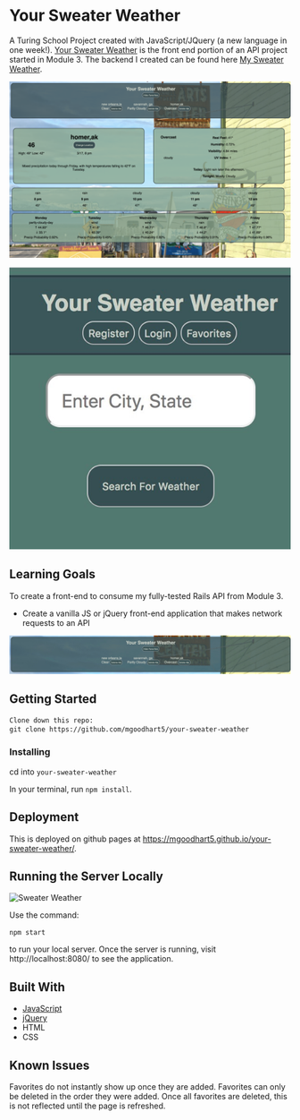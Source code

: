 # Your Sweater Weather

A Turing School Project created with JavaScript/JQuery (a new language in one week!). [Your Sweater Weather](https://mgoodhart5.github.io/your-sweater-weather/) is the front end portion of an API project started in Module 3. The backend I created can be found here [My Sweater Weather](https://my-sweater-weather.herokuapp.com/api/v1/forecast="Denver,Co").

![Sweater Weather](/.readme/homer.png)

![Sweater Weather](/.readme/intro.jpg)

## Learning Goals

To create a front-end to consume my fully-tested Rails API from Module 3.

* Create a vanilla JS or jQuery front-end application that makes network requests to an API

![Sweater Weather](/.readme/favs.jpg)

## Getting Started
```
Clone down this repo:
git clone https://github.com/mgoodhart5/your-sweater-weather
```
### Installing

cd into `your-sweater-weather`

In your terminal, run
`npm install`.

## Deployment

This is deployed on github pages at https://mgoodhart5.github.io/your-sweater-weather/.

## Running the Server Locally
![Sweater Weather](/.readme/jacksonhole.png)

Use the command:

```
npm start
```
to run your local server. Once the server is running, visit http://localhost:8080/ to see the application.


## Built With

* [JavaScript](https://www.javascript.com/)
* [jQuery](https://jquery.com/)
* HTML
* CSS

## Known Issues
Favorites do not instantly show up once they are added. Favorites can only be deleted in the order they were added. Once all favorites are deleted, this is not reflected until the page is refreshed.
